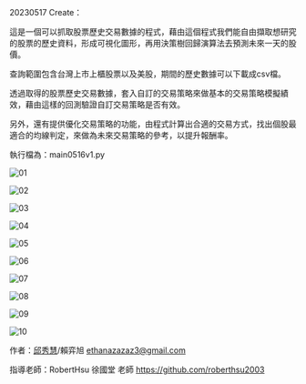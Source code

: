 20230517 Create：

這是一個可以抓取股票歷史交易數據的程式，藉由這個程式我們能自由擷取想研究的股票的歷史資料，形成可視化圖形，再用決策樹回歸演算法去預測未來一天的股價。

查詢範圍包含台灣上市上櫃股票以及美股，期間的歷史數據可以下載成csv檔。

透過取得的股票歷史交易數據，套入自訂的交易策略來做基本的交易策略模擬績效，藉由這樣的回測驗證自訂交易策略是否有效。

另外，還有提供優化交易策略的功能，由程式計算出合適的交易方式，找出個股最適合的均線判定，來做為未來交易策略的參考，以提升報酬率。

執行檔為：main0516v1.py

![01](https://github.com/gubemiu/__STOCK_DATA__/assets/128680931/d82a86d7-fabc-4250-a56f-7ccff0ac3457)

![02](https://github.com/gubemiu/__STOCK_DATA__/assets/128680931/addee1a5-e119-47e0-b556-f1469c820da5)

![03](https://github.com/gubemiu/__STOCK_DATA__/assets/128680931/0e72c8be-1d01-4420-9b36-f1c193b2d4ee)

![04](https://github.com/gubemiu/__STOCK_DATA__/assets/128680931/e76f1f81-f048-4683-a992-2def301997d5)

![05](https://github.com/gubemiu/__STOCK_DATA__/assets/128680931/7fc9a172-e1f6-440b-aa7f-2de5715803d8)

![06](https://github.com/gubemiu/__STOCK_DATA__/assets/128680931/343d8088-d1bc-4f3e-8e79-9b9f00569a1e)

![07](https://github.com/gubemiu/__STOCK_DATA__/assets/128680931/ecaab9e5-3baf-401c-8b82-b3c6ce99e7d4)

![08](https://github.com/gubemiu/__STOCK_DATA__/assets/128680931/32981a39-07b8-48c3-9212-05208bbf36d2)

![09](https://github.com/gubemiu/__STOCK_DATA__/assets/128680931/f650d5e0-d0f2-4642-9eaa-08271834454b)

![10](https://github.com/gubemiu/__STOCK_DATA__/assets/128680931/ccec6a95-e7dc-4c0b-9221-4632b4e22b10)


作者：[邱秀慧](https://github.com/gubemiu)/賴弈旭 ethanazazaz3@gmail.com

指導老師：RobertHsu 徐國堂 老師
https://github.com/roberthsu2003
